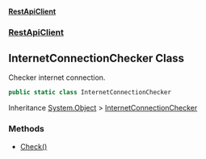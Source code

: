 #### [RestApiClient](./index.md 'index')
### [RestApiClient](./RestApiClient.md 'RestApiClient')
## InternetConnectionChecker Class
Checker internet connection.  
```csharp
public static class InternetConnectionChecker
```
Inheritance [System.Object](https://docs.microsoft.com/en-us/dotnet/api/System.Object 'System.Object') &gt; [InternetConnectionChecker](./RestApiClient-InternetConnectionChecker.md 'RestApiClient.InternetConnectionChecker')  
### Methods
- [Check()](./RestApiClient-InternetConnectionChecker-Check().md 'RestApiClient.InternetConnectionChecker.Check()')
